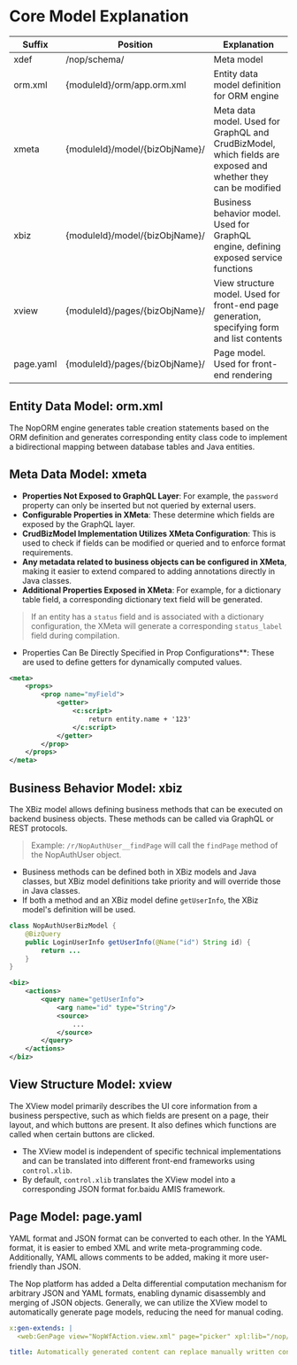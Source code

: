 # Core Model Explanation

| Suffix | Position | Explanation |
|--------|----------|-------------|
| xdef   | /nop/schema/ | Meta model |
| orm.xml | {moduleId}/orm/app.orm.xml | Entity data model definition for ORM engine |
| xmeta  | {moduleId}/model/{bizObjName}/ | Meta data model. Used for GraphQL and CrudBizModel, which fields are exposed and whether they can be modified |
| xbiz   | {moduleId}/model/{bizObjName}/ | Business behavior model. Used for GraphQL engine, defining exposed service functions |
| xview  | {moduleId}/pages/{bizObjName}/ | View structure model. Used for front-end page generation, specifying form and list contents |
| page.yaml | {moduleId}/pages/{bizObjName}/ | Page model. Used for front-end rendering |

## Entity Data Model: orm.xml

The NopORM engine generates table creation statements based on the ORM definition and generates corresponding entity class code to implement a bidirectional mapping between database tables and Java entities.

## Meta Data Model: xmeta

- **Properties Not Exposed to GraphQL Layer**: For example, the `password` property can only be inserted but not queried by external users.
- **Configurable Properties in XMeta**: These determine which fields are exposed by the GraphQL layer.
- **CrudBizModel Implementation Utilizes XMeta Configuration**: This is used to check if fields can be modified or queried and to enforce format requirements.
- **Any metadata related to business objects can be configured in XMeta**, making it easier to extend compared to adding annotations directly in Java classes.
- **Additional Properties Exposed in XMeta**: For example, for a dictionary table field, a corresponding dictionary text field will be generated.

> If an entity has a `status` field and is associated with a dictionary configuration, the XMeta will generate a corresponding `status_label` field during compilation.

* Properties Can Be Directly Specified in Prop Configurations**: These are used to define getters for dynamically computed values.

```xml
<meta>
    <props>
        <prop name="myField">
            <getter>
                <c:script>
                    return entity.name + '123'
                </c:script>
            </getter>
        </prop>
    </props>
</meta>
```

## Business Behavior Model: xbiz

The XBiz model allows defining business methods that can be executed on backend business objects. These methods can be called via GraphQL or REST protocols.

> Example: `/r/NopAuthUser__findPage` will call the `findPage` method of the NopAuthUser object.

- Business methods can be defined both in XBiz models and Java classes, but XBiz model definitions take priority and will override those in Java classes.
- If both a method and an XBiz model define `getUserInfo`, the XBiz model's definition will be used.

```java
class NopAuthUserBizModel {
    @BizQuery
    public LoginUserInfo getUserInfo(@Name("id") String id) {
        return ...
    }
}
```

```xml
<biz>
    <actions>
        <query name="getUserInfo">
            <arg name="id" type="String"/>
            <source>
                ...
            </source>
        </query>
    </actions>
</biz>
```

## View Structure Model: xview

The XView model primarily describes the UI core information from a business perspective, such as which fields are present on a page, their layout, and which buttons are present. It also defines which functions are called when certain buttons are clicked.

- The XView model is independent of specific technical implementations and can be translated into different front-end frameworks using `control.xlib`.
- By default, `control.xlib` translates the XView model into a corresponding JSON format for.baidu AMIS framework.

## Page Model: page.yaml

YAML format and JSON format can be converted to each other. In the YAML format, it is easier to embed XML and write meta-programming code. Additionally, YAML allows comments to be added, making it more user-friendly than JSON.

The Nop platform has added a Delta differential computation mechanism for arbitrary JSON and YAML formats, enabling dynamic disassembly and merging of JSON objects. Generally, we can utilize the XView model to automatically generate page models, reducing the need for manual coding.

```yaml
x:gen-extends: |
  <web:GenPage view="NopWfAction.view.xml" page="picker" xpl:lib="/nop/web/xlib/web.xlib" />

title: Automatically generated content can replace manually written content here.
```